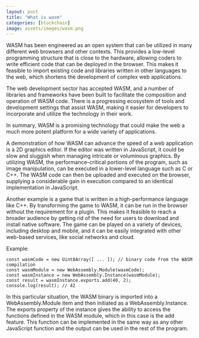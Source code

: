 ```yaml
---
layout: post
title: "What is wasm"
categories: [blockchain]
image: assets/images/wasm.png
---
```


WASM has been engineered as an open system that can be utilized in many different web browsers and other contexts. This provides a low-level programming structure that is close to the hardware, allowing coders to write efficient code that can be deployed in the browser. This makes it feasible to import existing code and libraries written in other languages to the web, which shortens the development of complex web applications. 

The web development sector has accepted WASM, and a number of libraries and frameworks have been built to facilitate the composition and operation of WASM code. There is a progressing ecosystem of tools and development settings that assist WASM, making it easier for developers to incorporate and utilize the technology in their work.  

In summary, WASM is a promising technology that could make the web a much more potent platform for a wide variety of applications.

A demonstration of how WASM can advance the speed of a web application is a 2D graphics editor. If the editor was written in JavaScript, it could be slow and sluggish when managing intricate or voluminous graphics. By utilizing WASM, the performance-critical portions of the program, such as image manipulation, can be executed in a lower-level language such as C or C++. The WASM code can then be uploaded and executed on the browser, supplying a considerable gain in execution compared to an identical implementation in JavaScript.

Another example is a game that is written in a high-performance language like C++. By transforming the game to WASM, it can be run in the browser without the requirement for a plugin. This makes it feasible to reach a broader audience by getting rid of the need for users to download and install native software. The game can be played on a variety of devices, including desktop and mobile, and it can be easily integrated with other web-based services, like social networks and cloud.

Example:

```text
const wasmCode = new Uint8Array([ ... ]); // binary code from the WASM compilation
const wasmModule = new WebAssembly.Module(wasmCode);
const wasmInstance = new WebAssembly.Instance(wasmModule);
const result = wasmInstance.exports.add(40, 2);
console.log(result); // 42
```

In this particular situation, the WASM binary is imported into a WebAssembly.Module item and then initiated as a WebAssembly.Instance. The exports property of the instance gives the ability to access the functions defined in the WASM module, which in this case is the add feature. This function can be implemented in the same way as any other JavaScript function and the output can be used in the rest of the program.

